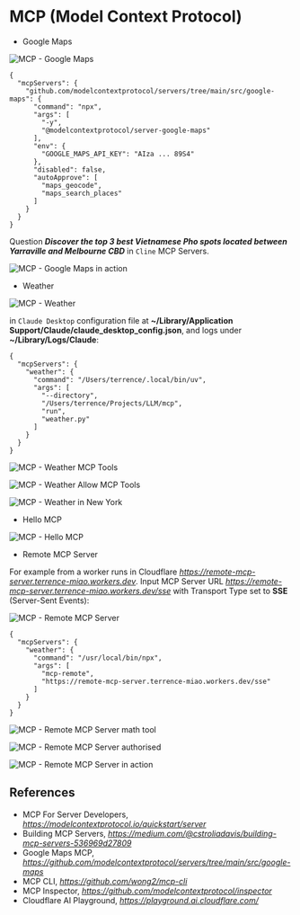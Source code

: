 MCP (Model Context Protocol)
============================

- Google Maps

![MCP - Google Maps](MCP%20-%20Google%20Maps.png)

```
{
  "mcpServers": {
    "github.com/modelcontextprotocol/servers/tree/main/src/google-maps": {
      "command": "npx",
      "args": [
        "-y",
        "@modelcontextprotocol/server-google-maps"
      ],
      "env": {
        "GOOGLE_MAPS_API_KEY": "AIza ... 89S4"
      },
      "disabled": false,
      "autoApprove": [
        "maps_geocode",
        "maps_search_places"
      ]
    }
  }
}
```

Question _**Discover the top 3 best Vietnamese Pho spots located between Yarraville and Melbourne CBD**_ in `Cline` MCP Servers.

![MCP - Google Maps in action](MCP%20-%20Google%20Maps%20in%20action.png)

- Weather

![MCP - Weather](MCP%20-%20Weather.png)

in `Claude Desktop` configuration file at **~/Library/Application Support/Claude/claude_desktop_config.json**, and logs under **~/Library/Logs/Claude**:

```
{
  "mcpServers": {
    "weather": {
      "command": "/Users/terrence/.local/bin/uv",
      "args": [
        "--directory",
        "/Users/terrence/Projects/LLM/mcp",
        "run",
        "weather.py"
      ]
    }
  }
}
```
![MCP - Weather MCP Tools](MCP%20-%20Weather%20MCP%20Tools.png)

![MCP - Weather Allow MCP Tools](MCP%20-%20Weather%20Allow%20MCP%20Tools.png)

![MCP - Weather in New York](MCP%20-%20Weather%20in%20New%20York.png)

- Hello MCP

![MCP - Hello MCP](MCP%20-%20Hello%20MCP.png)

- Remote MCP Server

For example from a worker runs in Cloudflare _https://remote-mcp-server.terrence-miao.workers.dev_. Input MCP Server URL _https://remote-mcp-server.terrence-miao.workers.dev/sse_ with Transport Type set to **SSE** (Server-Sent Events):

![MCP - Remote MCP Server](MCP%20-%20Remote%20MCP%20Server.png)

```
{
  "mcpServers": {
    "weather": {
      "command": "/usr/local/bin/npx",
      "args": [
        "mcp-remote",
        "https://remote-mcp-server.terrence-miao.workers.dev/sse"
      ]
    }
  }
}
```

![MCP - Remote MCP Server math tool](MCP%20-%20Remote%20MCP%20Server%20math%20tool.png)

![MCP - Remote MCP Server authorised](MCP%20-%20Remote%20MCP%20Server%20authorised.png)

![MCP - Remote MCP Server in action](MCP%20-%20Remote%20MCP%20Server%20in%20action.png)


References
----------

- MCP For Server Developers, _https://modelcontextprotocol.io/quickstart/server_
- Building MCP Servers, _https://medium.com/@cstroliadavis/building-mcp-servers-536969d27809_
- Google Maps MCP, _https://github.com/modelcontextprotocol/servers/tree/main/src/google-maps_
- MCP CLI, _https://github.com/wong2/mcp-cli_
- MCP Inspector, _https://github.com/modelcontextprotocol/inspector_
- Cloudflare AI Playground, _https://playground.ai.cloudflare.com/_